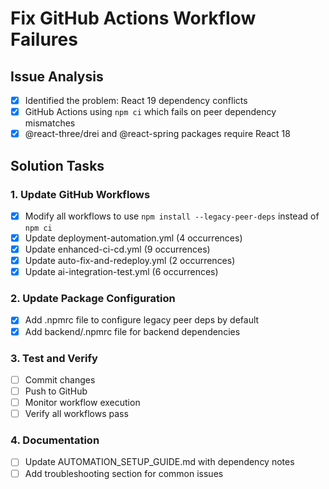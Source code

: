# Fix GitHub Actions Workflow Failures

## Issue Analysis
- [x] Identified the problem: React 19 dependency conflicts
- [x] GitHub Actions using `npm ci` which fails on peer dependency mismatches
- [x] @react-three/drei and @react-spring packages require React 18

## Solution Tasks

### 1. Update GitHub Workflows
- [x] Modify all workflows to use `npm install --legacy-peer-deps` instead of `npm ci`
- [x] Update deployment-automation.yml (4 occurrences)
- [x] Update enhanced-ci-cd.yml (9 occurrences)
- [x] Update auto-fix-and-redeploy.yml (2 occurrences)
- [x] Update ai-integration-test.yml (6 occurrences)

### 2. Update Package Configuration
- [x] Add .npmrc file to configure legacy peer deps by default
- [x] Add backend/.npmrc file for backend dependencies

### 3. Test and Verify
- [ ] Commit changes
- [ ] Push to GitHub
- [ ] Monitor workflow execution
- [ ] Verify all workflows pass

### 4. Documentation
- [ ] Update AUTOMATION_SETUP_GUIDE.md with dependency notes
- [ ] Add troubleshooting section for common issues